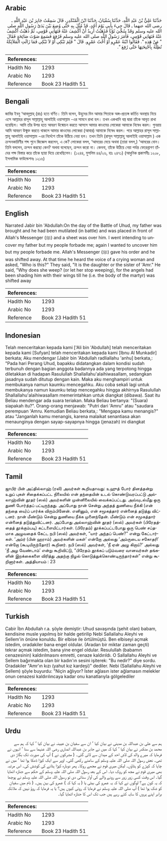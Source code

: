 ## Arabic


<div dir="rtl" lang="ar" style={{fontSize:'larger',backgroundColor:'#f8f9fa',padding:20}}>
حَدَّثَنَا عَلِيُّ بْنُ عَبْدِ اللَّهِ، حَدَّثَنَا سُفْيَانُ، حَدَّثَنَا ابْنُ الْمُنْكَدِرِ، قَالَ سَمِعْتُ جَابِرَ بْنَ عَبْدِ اللَّهِ ـ رضى الله عنهما ـ قَالَ جِيءَ بِأَبِي يَوْمَ أُحُدٍ، قَدْ مُثِّلَ بِهِ حَتَّى وُضِعَ بَيْنَ يَدَىْ رَسُولِ اللَّهِ صلى الله عليه وسلم وَقَدْ سُجِّيَ ثَوْبًا فَذَهَبْتُ أُرِيدُ أَنْ أَكْشِفَ عَنْهُ فَنَهَانِي قَوْمِي، ثُمَّ ذَهَبْتُ أَكْشِفُ عَنْهُ فَنَهَانِي قَوْمِي، فَأَمَرَ رَسُولُ اللَّهِ صلى الله عليه وسلم فَرُفِعَ فَسَمِعَ صَوْتَ صَائِحَةٍ فَقَالَ ‏"‏ مَنْ هَذِهِ ‏"‏‏.‏ فَقَالُوا ابْنَةُ عَمْرٍو أَوْ أُخْتُ عَمْرٍو‏.‏ قَالَ ‏"‏ فَلِمَ تَبْكِي أَوْ لاَ تَبْكِي فَمَا زَالَتِ الْمَلاَئِكَةُ تُظِلُّهُ بِأَجْنِحَتِهَا حَتَّى رُفِعَ ‏"‏‏.‏
</div>
<div style={{backgroundColor:'#f8f9fa',padding:20, marginBottom: 10}}><table> <thead> <tr> <th>References:</th> <th></th> </tr> </thead> <tbody><tr><td>Hadith No</td><td>1293</td></tr><tr><td>Arabic No</td><td>1293</td></tr><tr><td>Reference</td><td>Book 23 Hadith 51</td></tr></tbody></table></div>

## Bengali


<div dir="ltr" lang="bn" style={{fontSize:'larger',backgroundColor:'#f8f9fa',padding:20}}>
জাবির ইবনু ‘আবদুল্লাহ্ (রাঃ) হতে বর্ণিত। তিনি বলেন, উহুদের দিন আমার পিতাকে অঙ্গ-প্রত্যঙ্গ কর্তিত অবস্থায় নিয়ে এসে আল্লাহর রাসূল সাল্লাল্লাহু আলাইহি ওয়াসাল্লাম -এর সামনে রাখা হল। তখন একখানি বস্ত্র দ্বারা তাঁকে আবৃত রাখা হয়েছিল। আমি তাঁর উপর হতে আবরণ উন্মোচন করতে আসলে আমার কাওমের লোকেরা আমাকে নিষেধ করল। পুনরায় আমি আবরণ উন্মুক্ত করতে থাকলে আমার কাওমের লোকেরা (আবার) আমাকে নিষেধ করল। পরে আল্লাহর রাসূল সাল্লাল্লাহু আলাইহি ওয়াসাল্লাম -এর নির্দেশে তাঁকে উঠিয়ে নেয়া হল। তখন তিনি (রাসূল সাল্লাল্লাহু আলাইহি ওয়াসাল্লাম ) এক ক্রন্দনকারিণীর শব্দ শুনে জিজ্ঞেস করলেন, এ কে? লোকেরা বলল, ‘আমরের মেয়ে অথবা (তারা বলল,) ‘আমরের বোন। তিনি বললেন, ক্রন্দন করছো কেন? অথবা বলেছেন, ক্রন্দন করো না। কেননা, তাঁকে উঠিয়ে নেয়া পর্যন্ত ফেরেশ্তাগণ তাঁদের পক্ষ বিস্তার করে তাঁকে ছায়া দিয়ে রেখেছিলেন। (১২৪৪, মুসলিম ৪৪/২৬, হাঃ ২৪৭১) (আধুনিক প্রকাশনীঃ ১২০৮, ইসলামিক ফাউন্ডেশনঃ ১২১৬)
</div>
<div style={{backgroundColor:'#f8f9fa',padding:20, marginBottom: 10}}><table> <thead> <tr> <th>References:</th> <th></th> </tr> </thead> <tbody><tr><td>Hadith No</td><td>1293</td></tr><tr><td>Arabic No</td><td>1293</td></tr><tr><td>Reference</td><td>Book 23 Hadith 51</td></tr></tbody></table></div>

## English


<div dir="ltr" lang="en" style={{fontSize:'larger',backgroundColor:'#f8f9fa',padding:20}}>
Narrated Jabir bin 'Abdullah:On the day of the Battle of Uhud, my father was brought and he had been mutilated (in battle) and was placed in front of Allah's Messenger (ﷺ) and a sheet was over him. I went intending to uncover my father but my people forbade me; again I wanted to uncover him but my people forbade me. Allah's Messenger (ﷺ) gave his order and he was shifted away. At that time he heard the voice of a crying woman and asked, "Who is this?" They said, "It is the daughter or the sister of 'Amr." He said, "Why does she weep? (or let her stop weeping), for the angels had been shading him with their wings till he (i.e. the body of the martyr) was shifted away
</div>
<div style={{backgroundColor:'#f8f9fa',padding:20, marginBottom: 10}}><table> <thead> <tr> <th>References:</th> <th></th> </tr> </thead> <tbody><tr><td>Hadith No</td><td>1293</td></tr><tr><td>Arabic No</td><td>1293</td></tr><tr><td>Reference</td><td>Book 23 Hadith 51</td></tr></tbody></table></div>

## Indonesian


<div dir="ltr" lang="id" style={{fontSize:'larger',backgroundColor:'#f8f9fa',padding:20}}>
Telah menceritakan kepada kami ['Ali bin 'Abdullah] telah menceritakan kepada kami [Sufyan] telah menceritakan kepada kami [Ibnu Al Munkadir] berkata; Aku mendengar [Jabir bin 'Abdullah radliallahu 'anhu] berkata,: "Pada hari Perang Uhud, bapakku didatangkan dalam kondisi sudah terbunuh dengan bagian anggota badannya ada yang terpotong hingga diletakkan di hadapan Rasulullah Shallallahu'alaihiwasallam, sedangkan jasadnya sudah ditutup dengan kain. Maka aku menghampiri untuk membukanya namun kaumku mencegahku. Aku coba sekali lagi untuk membukanya namun kaumku tetap mencegahku hingga akhirnya Rasulullah Shallallahu'alaihiwasallam memerintahkan untuk diangkat (dibawa). Saat itu Beliau mendengar ada suara teriakan. Maka Beliau bertanya: "(Suara) siapakah itu?". Orang-orang menjawab: "Putri dari 'Amru" atau "saudara perempuan 'Amru. Kemudian Beliau berkata,: "Mengapa kamu menangis?" atau "Janganlah kamu menangis, karena malaikat senantiasa akan menaunginya dengan sayap-sayapnya hingga (jenazah) ini diangkat
</div>
<div style={{backgroundColor:'#f8f9fa',padding:20, marginBottom: 10}}><table> <thead> <tr> <th>References:</th> <th></th> </tr> </thead> <tbody><tr><td>Hadith No</td><td>1293</td></tr><tr><td>Arabic No</td><td>1293</td></tr><tr><td>Reference</td><td>Book 23 Hadith 51</td></tr></tbody></table></div>

## Tamil


<div dir="ltr" lang="ta" style={{fontSize:'larger',backgroundColor:'#f8f9fa',padding:20}}>
ஜாபிர் பின் அப்தில்லாஹ் (ரலி) அவர்கள் கூறியதாவது: உஹுத் போர் தினத்தன்று உறுப் புகள் சிதைக்கப்பட்ட நிலையில் என் தந்தையின் உடல் கொண்டுவரப்பட்டு அல்லாஹ்வின் தூதர் (ஸல்) அவர்களின் முன்னிலையில் வைக்கப்பட்டது. அவ்வுடல்மீது ஒரு துணி போர்த்தப் பட்டிருந்தது. அப்போது நான் சென்று அந்தத் துணியை நீக்கி (என் தந்தை யை)ப் பார்க்க விரும்பினேன். எனினும், என் சமூகத்தார் என்னைத் தடுத்து விட்டனர். நான் மீண்டும் சென்று துணியை நீக்க முனைந்தேன். மீண்டும் என் சமூகத்தார் என்னைத் தடுத்துவிட்டனர். அப்போது அல்லாஹ்வின் தூதர் (ஸல்) அவர்கள் (பிரேதத்தைத் தூக்கும்படி) கட்டளையிட்டார்கள். (பிரேதம்) தூக்கப்பட்டபோது ஒரு பெண் சப்தமாக அழுவதைக் கேட்ட நபி (ஸல்) அவர்கள், “யார் அந்தப் பெண்?” என்று கேட்டார்கள். ‘அம்ர் (பின் ஹராம்) அவர்களின் மகள்’ என்றோ அல்லது ‘அம்ருடைய சகோதரி’ என்றோ (கூடியிருந்தோர்) கூறினர். நபி (ஸல்) அவர்கள், ‘நீ ஏன் அழு கிறாய்?’ அல்லது ‘நீ அழ வேண்டாம்’ என்று கூறிவிட்டு, “பிரேதம் தூக்கப் படும்வரை வானவர்கள் தங்களின் இறக்கைகளை விரித்து அதற்கு நிழல் கொடுத்துக்கொண்டிருந்தார்கள்” என்று கூறினார்கள். அத்தியாயம் : 23
</div>
<div style={{backgroundColor:'#f8f9fa',padding:20, marginBottom: 10}}><table> <thead> <tr> <th>References:</th> <th></th> </tr> </thead> <tbody><tr><td>Hadith No</td><td>1293</td></tr><tr><td>Arabic No</td><td>1293</td></tr><tr><td>Reference</td><td>Book 23 Hadith 51</td></tr></tbody></table></div>

## Turkish


<div dir="ltr" lang="tr" style={{fontSize:'larger',backgroundColor:'#f8f9fa',padding:20}}>
Cabir İbn Abdullah r.a. şöyle demiştir: Uhud savaşında (şehit olan) babam, kendisine musle yapılmış bir halde getirilip Nebi Sallallahu Aleyhi ve Sellem'in önüne konuldu. Bir elbise ile örtülmüştü. Ben elbiseyi açmak istedim, oradakiler bana engel oldular. (Aradan bir miktar zaman geçti) tekrar açmak istedim, bana yine engel oldular. Resulullah (babamın cenazesinin) kaldırılmasını emretti, cenaze kaldırıldı. O Sallallahu Aleyhi ve Sellem bağırmakta olan bir kadın'ın sesini işiterek: "Bu nedir?" diye sordu. Oradakiler "Amr'ın kızı (yahut kız kardeşi)" dediler. Nebi (Sallallahu Aleyhi ve Sellem) şöyle buyurdu: "Niçin ağlıyor? İster ağlasın ister ağlamasın melekler onun cenazesi kaldırılıncaya kadar onu kanatlarıyla gölgelediler
</div>
<div style={{backgroundColor:'#f8f9fa',padding:20, marginBottom: 10}}><table> <thead> <tr> <th>References:</th> <th></th> </tr> </thead> <tbody><tr><td>Hadith No</td><td>1293</td></tr><tr><td>Arabic No</td><td>1293</td></tr><tr><td>Reference</td><td>Book 23 Hadith 51</td></tr></tbody></table></div>

## Urdu


<div dir="rtl" lang="ur" style={{fontSize:'larger',backgroundColor:'#f8f9fa',padding:20}}>
ہم سے علی بن عبداللہ بن مدینی نے بیان کیا ‘ ان سے سفیان بن عیینہ نے بیان کیا ‘ کہا کہ ہم سے محمد بن منکدر نے بیان کیا ‘ کہا کہ میں نے جابر بن عبداللہ انصاری رضی اللہ عنہما سے سنا ‘ انہوں نے فرمایا کہ میرے والد کی لاش احد کے میدان سے لائی گئی۔ ( مشرکوں نے ) آپ کی صورت تک بگاڑ دی تھی۔ نعش رسول اللہ صلی اللہ علیہ وسلم کے سامنے رکھی گئی۔ اوپر سے ایک کپڑا ڈھکا ہوا تھا ‘ میں نے چاہا کہ کپڑے کو ہٹاؤں۔ لیکن میری قوم نے مجھے روکا۔ پھر دوبارہ کپڑا ہٹانے کی کوشش کی۔ اس مرتبہ بھی میری قوم نے مجھ کو روک دیا۔ اس کے بعد رسول اللہ صلی اللہ علیہ وسلم کے حکم سے جنازہ اٹھایا گیا۔ اس وقت کسی زور زور سے رونے والے کی آواز سنائی دی تو رسول اللہ صلی اللہ علیہ وسلم نے پوچھا کہ یہ کون ہے؟ لوگوں نے کہا کہ یہ عمرو کی بیٹی یا ( یہ کہا کہ ) عمرو کی بہن ہیں۔ ( نام میں سفیان کو شک ہوا تھا ) آپ صلی اللہ علیہ وسلم نے فرمایا کہ روتی کیوں ہیں؟ یا یہ فرمایا کہ روؤ نہیں کہ ملائکہ برابر اپنے پروں کا سایہ کئے رہے ہیں جب تک اس کا جنازہ اٹھایا گیا۔
</div>
<div style={{backgroundColor:'#f8f9fa',padding:20, marginBottom: 10}}><table> <thead> <tr> <th>References:</th> <th></th> </tr> </thead> <tbody><tr><td>Hadith No</td><td>1293</td></tr><tr><td>Arabic No</td><td>1293</td></tr><tr><td>Reference</td><td>Book 23 Hadith 51</td></tr></tbody></table></div>